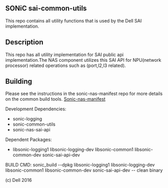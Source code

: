 SONiC sai-common-utils 
----------------------
This repo contains all utility functions that is used by the Dell SAI implementation.

Description
-----------

This repo has all utility implementation for SAI public api implementation.The NAS component utilizes this SAI API for NPU(network processor) related operations such as (port,l2,l3 related). 

Building
--------
Please see the instructions in the sonic-nas-manifest repo for more details on the common build tools.  [Sonic-nas-manifest](https://github.com/Azure/sonic-nas-manifest)

Development Dependencies:

 - sonic-logging
 - sonic-common-utils
 - sonic-nas-sai-api

Dependent Packages:

 - libsonic-logging1 libsonic-logging-dev libsonic-common1 libsonic-common-dev sonic-sai-api-dev 

BUILD CMD: sonic_build --dpkg libsonic-logging1 libsonic-logging-dev libsonic-common1 libsonic-common-dev sonic-sai-api-dev -- clean binary

(c) Dell 2016
